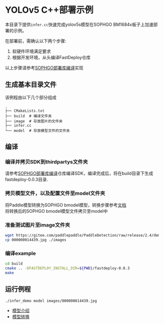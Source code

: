 # YOLOv5 C++部署示例

本目录下提供`infer.cc`快速完成yolov5s模型在SOPHGO BM1684x板子上加速部署的示例。

在部署前，需确认以下两个步骤:

1. 软硬件环境满足要求
2. 根据开发环境，从头编译FastDeploy仓库

以上步骤请参考[SOPHGO部署库编译](../../../../../../docs/cn/build_and_install/sophgo.md)实现

## 生成基本目录文件

该例程由以下几个部分组成
```text
.
├── CMakeLists.txt
├── build  # 编译文件夹
├── image  # 存放图片的文件夹
├── infer.cc
└── model  # 存放模型文件的文件夹
```

## 编译

### 编译并拷贝SDK到thirdpartys文件夹

请参考[SOPHGO部署库编译](../../../../../../docs/cn/build_and_install/sophgo.md)仓库编译SDK，编译完成后，将在build目录下生成fastdeploy-0.0.3目录.

### 拷贝模型文件，以及配置文件至model文件夹
将Paddle模型转换为SOPHGO bmodel模型，转换步骤参考[文档](../README.md)  
将转换后的SOPHGO bmodel模型文件拷贝至model中

### 准备测试图片至image文件夹
```bash
wget https://gitee.com/paddlepaddle/PaddleDetection/raw/release/2.4/demo/000000014439.jpg
cp 000000014439.jpg ./images
```

### 编译example

```bash
cd build
cmake .. -DFASTDEPLOY_INSTALL_DIR=${PWD}/fastdeploy-0.0.3
make
```

## 运行例程

```bash
./infer_demo model images/000000014439.jpg
```


- [模型介绍](../../)
- [模型转换](../)
